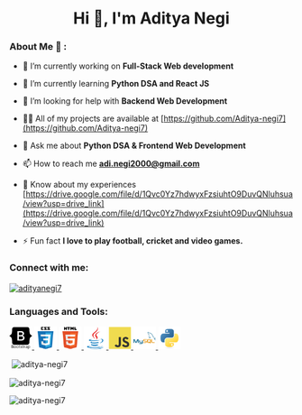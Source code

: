 <h1 align="center">Hi 👋, I'm Aditya Negi</h1>
<h3>About Me 🌟 :</h3>

- 🔭 I’m currently working on **Full-Stack Web development**

- 🌱 I’m currently learning **Python DSA and React JS**

- 🤝 I’m looking for help with **Backend Web Development**

- 👨‍💻 All of my projects are available at [https://github.com/Aditya-negi7](https://github.com/Aditya-negi7)

- 💬 Ask me about **Python DSA & Frontend Web Development**

- 📫 How to reach me **adi.negi2000@gmail.com**

- 📄 Know about my experiences [https://drive.google.com/file/d/1Qvc0Yz7hdwyxFzsiuhtO9DuvQNluhsua/view?usp=drive_link](https://drive.google.com/file/d/1Qvc0Yz7hdwyxFzsiuhtO9DuvQNluhsua/view?usp=drive_link)

- ⚡ Fun fact **I love to play football, cricket and video games.**

<h3 align="left">Connect with me:</h3>
<p align="left">
<a href="https://linkedin.com/in/adityanegi7" target="blank"><img align="center" src="https://raw.githubusercontent.com/rahuldkjain/github-profile-readme-generator/master/src/images/icons/Social/linked-in-alt.svg" alt="adityanegi7" height="30" width="40" /></a>
</p>

<h3 align="left">Languages and Tools:</h3>
<p align="left"> <a href="https://getbootstrap.com" target="_blank" rel="noreferrer"> <img src="https://raw.githubusercontent.com/devicons/devicon/master/icons/bootstrap/bootstrap-plain-wordmark.svg" alt="bootstrap" width="40" height="40"/> </a> <a href="https://www.w3schools.com/css/" target="_blank" rel="noreferrer"> <img src="https://raw.githubusercontent.com/devicons/devicon/master/icons/css3/css3-original-wordmark.svg" alt="css3" width="40" height="40"/> </a> <a href="https://www.w3.org/html/" target="_blank" rel="noreferrer"> <img src="https://raw.githubusercontent.com/devicons/devicon/master/icons/html5/html5-original-wordmark.svg" alt="html5" width="40" height="40"/> </a> <a href="https://www.java.com" target="_blank" rel="noreferrer"> <img src="https://raw.githubusercontent.com/devicons/devicon/master/icons/java/java-original.svg" alt="java" width="40" height="40"/> </a> <a href="https://developer.mozilla.org/en-US/docs/Web/JavaScript" target="_blank" rel="noreferrer"> <img src="https://raw.githubusercontent.com/devicons/devicon/master/icons/javascript/javascript-original.svg" alt="javascript" width="40" height="40"/> </a> <a href="https://www.mysql.com/" target="_blank" rel="noreferrer"> <img src="https://raw.githubusercontent.com/devicons/devicon/master/icons/mysql/mysql-original-wordmark.svg" alt="mysql" width="40" height="40"/> </a> <a href="https://www.python.org" target="_blank" rel="noreferrer"> <img src="https://raw.githubusercontent.com/devicons/devicon/master/icons/python/python-original.svg" alt="python" width="40" height="40"/> </a> </p>

<p>&nbsp;<img align="center" src="https://github-readme-stats.vercel.app/api?username=aditya-negi7&show_icons=true&locale=en" alt="aditya-negi7" /></p>

<p><img align="center" src="https://github-readme-streak-stats.herokuapp.com/?user=aditya-negi7&" alt="aditya-negi7" /></p>

<p align="left"> <img src="https://komarev.com/ghpvc/?username=aditya-negi7&label=Profile%20views&color=0e75b6&style=flat" alt="aditya-negi7" /> </p>
